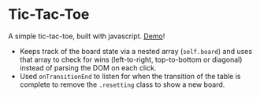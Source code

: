 # Tic-Tac-Toe
A simple tic-tac-toe, built with javascript. [Demo](http://nickvanmeter.com/projects/tic-tac-toe)!

+ Keeps track of the board state via a nested array (`self.board`) and uses that array to check for wins (left-to-right, top-to-bottom or diagonal) instead of parsing the DOM on each click.
+ Used `onTransitionEnd` to listen for when the transition of the table is complete to remove the `.resetting` class to show a new board.
